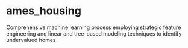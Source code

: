 # ames_housing
Comprehensive machine learning process employing strategic feature engineering and linear and tree-based modeling techniques to identify undervalued homes

